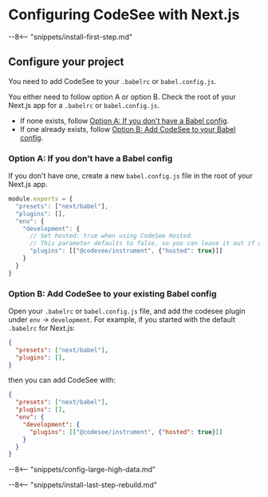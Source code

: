 # Configuring CodeSee with Next.js

--8<-- "snippets/install-first-step.md"

## Configure your project

You need to add CodeSee to your `.babelrc` or `babel.config.js`.

You either need to follow option A or option B. Check the root of your Next.js app for a `.babelrc` or `babel.config.js`. 

* If none exists, follow [Option A: If you don't have a Babel config](#option-a-if-you-dont-have-a-babel-config).
* If one already exists, follow [Option B: Add CodeSee to your Babel config](option-b-add-codesee-to-your-babel-config).


### Option A: If you don't have a Babel config

If you don't have one, create a new `babel.config.js` file in the root of your Next.js app.


```js
module.exports = {
  "presets": ["next/babel"],
  "plugins": [],
  "env": {
    "development": {
      // Set hosted: true when using CodeSee Hosted. 
      // This parameter defaults to false, so you can leave it out if using CodeSee Local.
      "plugins": [["@codesee/instrument", {"hosted": true}]]
    }
  }
}
```



### Option B: Add CodeSee to your existing Babel config

Open your `.babelrc` or `babel.config.js` file, and add the codesee plugin under `env` -> `development`. For example, if you started with the default `.babelrc` for Next.js:

```json
{
  "presets": ["next/babel"],
  "plugins": [],
}
```

then you can add CodeSee with:

```json
{
  "presets": ["next/babel"],
  "plugins": [],
  "env": {
    "development": {
      "plugins": [["@codesee/instrument", {"hosted": true}]]
    }
  }
}
```



--8<-- "snippets/config-large-high-data.md"

--8<-- "snippets/install-last-step-rebuild.md"

